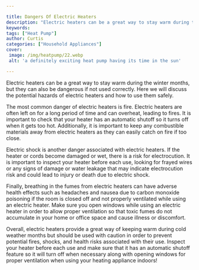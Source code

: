 ```yaml
---

title: Dangers Of Electric Heaters
description: "Electric heaters can be a great way to stay warm during the winter months, but they can also be dangerous if not used correctly. H...get more info"
keywords: 
tags: ["Heat Pump"]
author: Curtis
categories: ["Household Appliances"]
cover: 
 image: /img/heatpump/22.webp
 alt: 'a definitely exciting heat pump having its time in the sun'

---
```


Electric heaters can be a great way to stay warm during the winter months, but they can also be dangerous if not used correctly. Here we will discuss the potential hazards of electric heaters and how to use them safely. 

The most common danger of electric heaters is fire. Electric heaters are often left on for a long period of time and can overheat, leading to fires. It is important to check that your heater has an automatic shutoff so it turns off when it gets too hot. Additionally, it is important to keep any combustible materials away from electric heaters as they can easily catch on fire if too close. 

Electric shock is another danger associated with electric heaters. If the heater or cords become damaged or wet, there is a risk for electrocution. It is important to inspect your heater before each use, looking for frayed wires or any signs of damage or water leakage that may indicate electrocution risk and could lead to injury or death due to electric shock. 

Finally, breathing in the fumes from electric heaters can have adverse health effects such as headaches and nausea due to carbon monoxide poisoning if the room is closed off and not properly ventilated while using an electric heater. Make sure you open windows while using an electric heater in order to allow proper ventilation so that toxic fumes do not accumulate in your home or office space and cause illness or discomfort. 

Overall, electric heaters provide a great way of keeping warm during cold weather months but should be used with caution in order to prevent potential fires, shocks, and health risks associated with their use. Inspect your heater before each use and make sure that it has an automatic shutoff feature so it will turn off when necessary along with opening windows for proper ventilation when using your heating appliance indoors!
